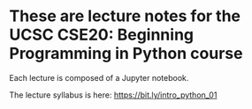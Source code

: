 # These are lecture notes for the UCSC CSE20: Beginning Programming in Python course

Each lecture is composed of a Jupyter notebook.

The lecture syllabus is here: https://bit.ly/intro_python_01
